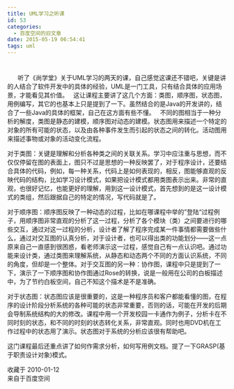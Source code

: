 ```yaml
---
title: UML学习之听课
id: 53
categories:
  - 百度空间的旧文章
date: 2015-05-19 06:54:41
tags: uml
---
```


<div class="pcs-article-box_ptkaiapt4bxy_baiduscarticle">

# 

<div class="pcs-article-c_ptkaiapt4bxy_baiduscarticle">
<div id="detailArticleContent_ptkaiapt4bxy_baiduscarticle" class="pcs-article-content_ptkaiapt4bxy_baiduscarticle">      听了《尚学堂》关于UML学习的两天的课，自己感觉这课还不错吧，关键是讲的人结合了软件开发中的具体的经验，UML是一门工具，只有结合具体的应用场景，才能看见其价值。   这让课程主要讲了这几个方面：类图，顺序图，状态图，用例编写，其它的也基本上只是提到了一下。虽然结合的是Java的开发讲的，结合了一些Java的具体的框架，自己在这方面有些不懂。   不同的图相当于一种分析的解度，类图是静态的建模，顺序图对动态的建模。状态图用来描述一个特定的对象的所有可能的状态，以及由各种事件发生而引起的状态之间的转化。活动图用来描述事物或对象的活动变化流程。

对于类图：关键是理解和分析各种类之间的关联关系。学习中应注重与思想，而不仅仅停留在图的表面上，图只不过是思想的一种反映罢了，对于程序设计，还要结合具体的代码，例如，每一种关系，代码上是如何表现的，相反，图能够直观的反映代码的结构，比如学习设计模式，如果把设计模式都用类图表示出来。非常的直观，也很好记忆，也能更好的理解，用到这一设计模式，首先想到的是这一设计模式的类组，然后跟据自己的特定的情况，写代码就是了。

对于顺序图：顺序图反映了一种动态的过程，比如在哪课程中举的”登陆“过程例子，用顺序图非常直观的分析了这一过程，分析了各个模块（类）之间要进行的哪些交互，通过对这一过程的分析，设计者了解了程序完成某一件事情都需要做些什么，通过对交互图的认真分析，对于设计者，也可以得出类的功能划分——这一点原来自己一直感到很困惑，看老师演示这一过程，感觉自己有一点认识吧。通过功能来设计类，通过类图来理解系统，从静态和动态两个不同的方面认识系统，不同的角度，但却是一个整体。对于交互图的另一种：协作图，课程中只是提到了一下，演示了一下顺序图和协作图通过Rose的转换，说是一般用在公司的白板描述中，为了节约白板空间，自己不知这个描术是不是准确。

对于状态图：状态图应该是很重要的，这是一种程序员和客户都能看懂的图，在程序的设计阶段分析系统的各种可能的状态非常重要，否则的话，可能在开发的后期会导制系统结构的大的修改。课程中用一个开发校园一卡通作为例子，分析卡在不同时刻的状态，和不同的时刻的状态转化关系，非常直观。同时也用DVD机在工作过程中的状态用了演示。状态图对于系统的分析应该很有帮助吧。

这门课程最后还重点讲了如何作需求分析，如何写用例文档。提了一下GRASP(基于职责设计对象)模式。</div>
<div class="pcs-article-content_ptkaiapt4bxy_baiduscarticle"></div>
</div>
</div>
<div id="detailArticleFooter_ptkaiapt4bxy_baiduscarticle" class="footer">
<div class="time-cang">收藏于 2010-01-12</div>
<div class="link-src">来自于百度空间</div>
</div>
